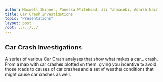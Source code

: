 ```yaml
---
author: Maxwell Skinner, Vanessa Whitehead, Ali Tahmasebi, Adarsh Nair
title: Car Crash Investigations
topic: "Presentations"
layout: post
root: ../../../
---
```


## Car Crash Investigations

A series of various Car Crash analyses that show what makes a car... crash. From a map with car crashes plotted on them, giving you incentive to avoid those roads to causes of car crashes and a set of weather conditions that might cause car crashes as well.
